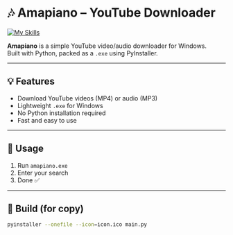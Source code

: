 # 🎶 Amapiano – YouTube Downloader

[![My Skills](https://skillicons.dev/icons?i=py,windows)](https://skillicons.dev)

**Amapiano** is a simple YouTube video/audio downloader for Windows.  
Built with Python, packed as a `.exe` using PyInstaller.

---

## 💡 Features

- Download YouTube videos (MP4) or audio (MP3)  
- Lightweight `.exe` for Windows  
- No Python installation required  
- Fast and easy to use

---

## 🚀 Usage

1. Run `amapiano.exe`  
2. Enter your search
3. Done ✅

---

## 🔧 Build (for copy)

```bash
pyinstaller --onefile --icon=icon.ico main.py

